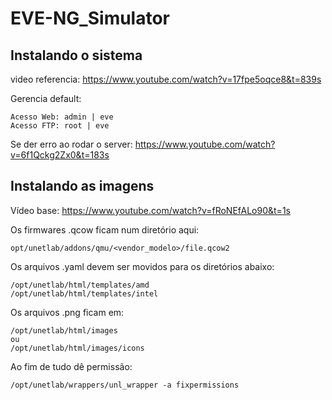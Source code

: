 # EVE-NG_Simulator
## Instalando o sistema
video referencia: https://www.youtube.com/watch?v=17fpe5oqce8&t=839s

Gerencia default:
```
Acesso Web: admin | eve
Acesso FTP: root | eve
```
Se der erro ao rodar o server: 
	https://www.youtube.com/watch?v=6f1Qckg2Zx0&t=183s

## Instalando as imagens 

Vídeo base: https://www.youtube.com/watch?v=fRoNEfALo90&t=1s

Os firmwares .qcow ficam num diretório aqui:
```
opt/unetlab/addons/qmu/<vendor_modelo>/file.qcow2
```
Os arquivos .yaml devem ser movidos para os diretórios abaixo:
```
/opt/unetlab/html/templates/amd
/opt/unetlab/html/templates/intel
```
Os arquivos .png ficam em:
```
/opt/unetlab/html/images
ou
/opt/unetlab/html/images/icons
```
Ao fim de tudo dê permissão:
```
/opt/unetlab/wrappers/unl_wrapper -a fixpermissions
```
